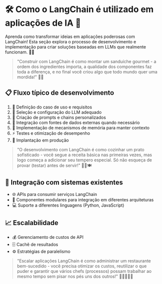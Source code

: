 # 🛠️ Como o LangChain é utilizado em aplicações de IA 🚀

Aprenda como transformar ideias em aplicações poderosas com LangChain! Esta seção explora o processo de desenvolvimento e implementação para criar soluções baseadas em LLMs que realmente funcionam. 🧩✨

> "Construir com LangChain é como montar um sanduíche gourmet - a ordem dos ingredientes importa, a qualidade dos componentes faz toda a diferença, e no final você criou algo que todo mundo quer uma mordida!" 🥪✨

## 📋 Fluxo típico de desenvolvimento
1. 🎯 Definição do caso de uso e requisitos
2. 🤖 Seleção e configuração do LLM adequado
3. 💬 Criação de prompts e chains personalizados
4. 🔌 Integração com fontes de dados externas quando necessário
5. 🧠 Implementação de mecanismos de memória para manter contexto
6. ⚡ Testes e otimização de desempenho
7. 🚀 Implantação em produção

> "O desenvolvimento com LangChain é como cozinhar um prato sofisticado - você segue a receita básica nas primeiras vezes, mas logo começa a adicionar seu tempero especial. Só não esqueça de provar (testar) antes de servir!" 👨‍🍳🍽️

## 🔄 Integração com sistemas existentes
- 🌐 APIs para consumir serviços LangChain
- 🧩 Componentes modulares para integração em diferentes arquiteturas
- 💻 Suporte a diferentes linguagens (Python, JavaScript)

## 📈 Escalabilidade
- 💰 Gerenciamento de custos de API
- 🗄️ Cachê de resultados
- ⚙️ Estratégias de paralelismo

> "Escalar aplicações LangChain é como administrar um restaurante bem-sucedido - você precisa otimizar os custos, reutilizar o que puder e garantir que vários chefs (processos) possam trabalhar ao mesmo tempo sem pisar nos pés uns dos outros!" 🍳👨‍🍳👩‍🍳